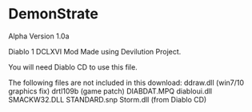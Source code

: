 # DemonStrate
Alpha Version 1.0a

Diablo 1 DCLXVI Mod Made using Devilution Project.

You will need Diablo CD to use this file.

The following files are not included in this download:
ddraw.dll (win7/10 graphics fix)
drtl109b (game patch)
DIABDAT.MPQ
diabloui.dll
SMACKW32.DLL
STANDARD.snp
Storm.dll (from Diablo CD)
